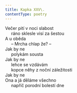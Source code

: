 ```yaml
---
title: Kapka XXV\.
contentType: poetry
---
```


<section>

Večer pití v noci slabost  
     ráno sklesle visí za šestou  
A u oběda  
     – Mrcha chlap že? –  
Jak by ne  
     polykám sousta  
Jak by ne  
     lehce se vzdávám  
     kopce něhy z noční záležitosti  
Jak by ne  
Ona a já děláme všechno  
     napříč porodní bolestí dne

</section>
